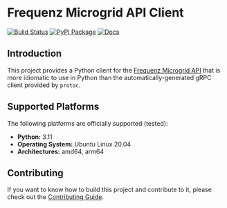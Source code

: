 # Frequenz Microgrid API Client

[![Build Status](https://github.com/frequenz-floss/frequenz-client-microgrid-python/actions/workflows/ci.yaml/badge.svg)](https://github.com/frequenz-floss/frequenz-client-microgrid-python/actions/workflows/ci.yaml)
[![PyPI Package](https://img.shields.io/pypi/v/frequenz-client-microgrid)](https://pypi.org/project/frequenz-client-microgrid/)
[![Docs](https://img.shields.io/badge/docs-latest-informational)](https://frequenz-floss.github.io/frequenz-client-microgrid-python/)

## Introduction

This project provides a Python client for the [Frequenz Microgrid
API](https://frequenz-floss.github.io/frequenz-api-microgrid/) that is more
idiomatic to use in Python than the automatically-generated gRPC client
provided by `protoc`.

## Supported Platforms

The following platforms are officially supported (tested):

- **Python:** 3.11
- **Operating System:** Ubuntu Linux 20.04
- **Architectures:** amd64, arm64

## Contributing

If you want to know how to build this project and contribute to it, please
check out the [Contributing Guide](CONTRIBUTING.md).
